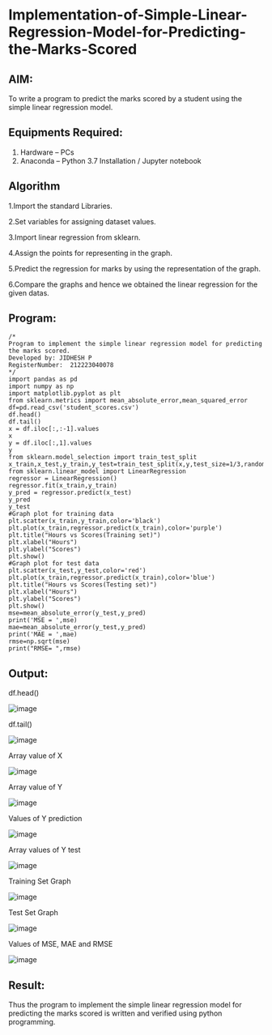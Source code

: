 # Implementation-of-Simple-Linear-Regression-Model-for-Predicting-the-Marks-Scored

## AIM:
To write a program to predict the marks scored by a student using the simple linear regression model.

## Equipments Required:
1. Hardware – PCs
2. Anaconda – Python 3.7 Installation / Jupyter notebook

## Algorithm
1.Import the standard Libraries. 

2.Set variables for assigning dataset values.

3.Import linear regression from sklearn.

4.Assign the points for representing in the graph. 

5.Predict the regression for marks by using the representation of the graph. 

6.Compare the graphs and hence we obtained the linear regression for the given datas.


## Program:
```
/*
Program to implement the simple linear regression model for predicting the marks scored.
Developed by: JIDHESH P
RegisterNumber:  212223040078
*/
import pandas as pd
import numpy as np
import matplotlib.pyplot as plt
from sklearn.metrics import mean_absolute_error,mean_squared_error
df=pd.read_csv('student_scores.csv')
df.head()
df.tail()
x = df.iloc[:,:-1].values
x
y = df.iloc[:,1].values
y
from sklearn.model_selection import train_test_split
x_train,x_test,y_train,y_test=train_test_split(x,y,test_size=1/3,random_state=0)
from sklearn.linear_model import LinearRegression
regressor = LinearRegression()
regressor.fit(x_train,y_train)
y_pred = regressor.predict(x_test)
y_pred
y_test
#Graph plot for training data
plt.scatter(x_train,y_train,color='black')
plt.plot(x_train,regressor.predict(x_train),color='purple')
plt.title("Hours vs Scores(Training set)")
plt.xlabel("Hours")
plt.ylabel("Scores")
plt.show()
#Graph plot for test data
plt.scatter(x_test,y_test,color='red')
plt.plot(x_train,regressor.predict(x_train),color='blue')
plt.title("Hours vs Scores(Testing set)")
plt.xlabel("Hours")
plt.ylabel("Scores")
plt.show()
mse=mean_absolute_error(y_test,y_pred)
print('MSE = ',mse)
mae=mean_absolute_error(y_test,y_pred)
print('MAE = ',mae)
rmse=np.sqrt(mse)
print("RMSE= ",rmse)
```


## Output:
df.head()

![image](https://github.com/user-attachments/assets/71d08e79-ad9f-4b97-99a1-471ae8f29e1a)

df.tail()

![image](https://github.com/user-attachments/assets/347540bf-9ab3-4e6e-a811-3be675f299bd)

Array value of X

![image](https://github.com/user-attachments/assets/96c79c51-37d3-4fdc-b597-67635db4e016)

Array value of Y

![image](https://github.com/user-attachments/assets/bd20acb1-85e2-431b-8044-ec9cb296da61)

Values of Y prediction

![image](https://github.com/user-attachments/assets/881008d2-1ae8-401e-a192-a60afa5e7630)

Array values of Y test

![image](https://github.com/user-attachments/assets/c9092e78-30c4-4845-9c2d-a8d99dfb5ef3)

Training Set Graph

![image](https://github.com/user-attachments/assets/28e5e46e-4d68-454a-9009-4ed5747803cb)

Test Set Graph

![image](https://github.com/user-attachments/assets/62819142-050b-453c-9be2-4f5daf9d6414)

Values of MSE, MAE and RMSE

![image](https://github.com/user-attachments/assets/a70b0aa9-c9b8-4b73-9772-9a761a91bc6c)


## Result:
Thus the program to implement the simple linear regression model for predicting the marks scored is written and verified using python programming.
